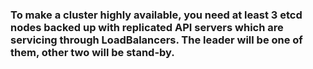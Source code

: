 ### To make a cluster highly available, you need at least 3 etcd nodes backed up with replicated API servers which are servicing through LoadBalancers. The leader will be one of them, other two will be stand-by.